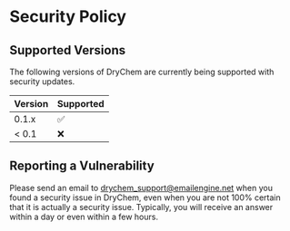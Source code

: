 # Security Policy

## Supported Versions

The following versions of DryChem are
currently being supported with security updates.

| Version | Supported          |
| ------- | ------------------ |
| 0.1.x   | :white_check_mark: |
| < 0.1   | :x:                |

## Reporting a Vulnerability

Please send an email to drychem_support@emailengine.net when you found a security issue in DryChem, even when you are not 100% certain that it is actually a security issue. Typically, you will receive an answer within a day or even within a few hours.
